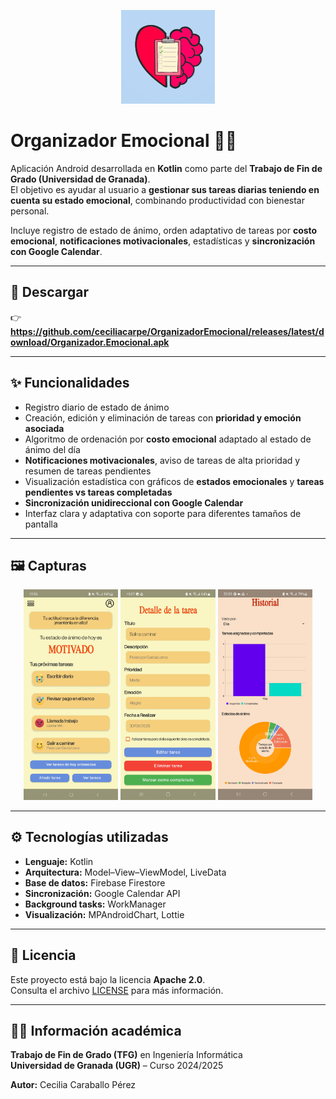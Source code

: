 <p align="center">
  <img src="icono.png" alt="Logo" width="150"/>
</p>

# Organizador Emocional 📱🧠

Aplicación Android desarrollada en **Kotlin** como parte del **Trabajo de Fin de Grado (Universidad de Granada)**.  
El objetivo es ayudar al usuario a **gestionar sus tareas diarias teniendo en cuenta su estado emocional**, combinando productividad con bienestar personal.  

Incluye registro de estado de ánimo, orden adaptativo de tareas por **costo emocional**, **notificaciones motivacionales**, estadísticas y **sincronización con Google Calendar**.  

---

## 📲 Descargar

👉 **https://github.com/ceciliacarpe/OrganizadorEmocional/releases/latest/download/Organizador.Emocional.apk**  

---

## ✨ Funcionalidades

- Registro diario de estado de ánimo 
- Creación, edición y eliminación de tareas con **prioridad y emoción asociada**  
- Algoritmo de ordenación por **costo emocional** adaptado al estado de ánimo del día  
- **Notificaciones motivacionales**, aviso de tareas de alta prioridad y resumen de tareas pendientes 
- Visualización estadística con gráficos de **estados emocionales** y **tareas pendientes vs tareas completadas**  
- **Sincronización unidireccional con Google Calendar**  
- Interfaz clara y adaptativa con soporte para diferentes tamaños de pantalla  

---

## 🖼️ Capturas

<p align="center">
  <img src="captura_home.png" width="30%"/>
  <img src="captura_tarea.png" width="30%"/>
  <img src="captura_estadisticas.jpg" width="30%"/>
</p>

---

## ⚙️ Tecnologías utilizadas

- **Lenguaje:** Kotlin  
- **Arquitectura:**  Model–View–ViewModel, LiveData  
- **Base de datos:** Firebase Firestore  
- **Sincronización:** Google Calendar API  
- **Background tasks:** WorkManager   
- **Visualización:** MPAndroidChart, Lottie  

---

## 📄 Licencia

Este proyecto está bajo la licencia **Apache 2.0**.  
Consulta el archivo [LICENSE](LICENSE) para más información.  

---

## 👩‍🎓 Información académica

**Trabajo de Fin de Grado (TFG)** en Ingeniería Informática  
**Universidad de Granada (UGR)** – Curso 2024/2025  

**Autor:** Cecilia Caraballo Pérez

